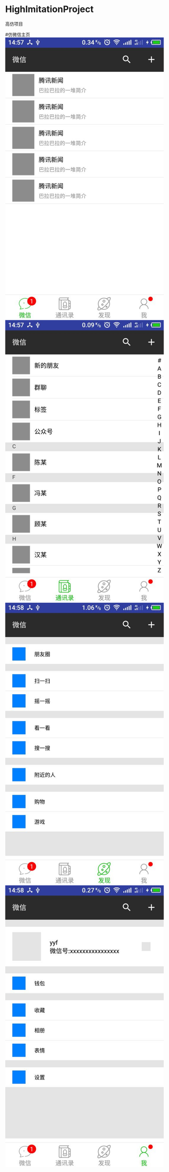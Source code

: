 # HighImitationProject
高仿项目


#仿微信主页
![image](https://github.com/yyfBlog/HighImitationProject/blob/master/WeiXin/png/WechatIMG48.jpeg)
![image](https://github.com/yyfBlog/HighImitationProject/blob/master/WeiXin/png/WechatIMG51.jpeg)
![image](https://github.com/yyfBlog/HighImitationProject/blob/master/WeiXin/png/WechatIMG50.jpeg)
![image](https://github.com/yyfBlog/HighImitationProject/blob/master/WeiXin/png/WechatIMG49.jpeg)
